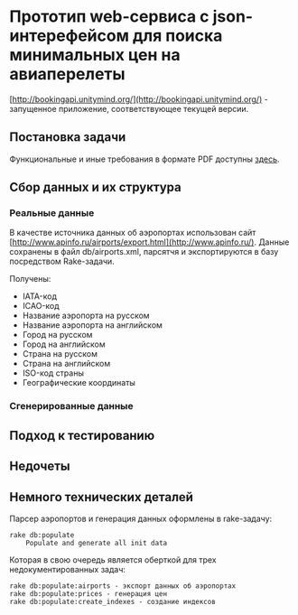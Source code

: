 # Прототип web-сервиса с json-интерефейсом для поиска минимальных цен на авиаперелеты

[http://bookingapi.unitymind.org/](http://bookingapi.unitymind.org/) - запущенное приложение, соответствующее текущей версии.

## Постановка задачи

Функциональные и иные требования в формате PDF доступны [здесь](https://github.com/unitymind/bookingapi/blob/master/doc/aviasales-test.pdf?raw=true).

## Сбор данных и их структура


### Реальные данные
В качестве источника данных об аэропортах использован сайт [http://www.apinfo.ru/airports/export.html](http://www.apinfo.ru/).
Данные сохранены в файл db/airports.xml, парсятчя и экспортируются в базу посредством Rake-задачи.

Получены:

* IATA-код
* ICAO-код
* Название аэропорта на русском
* Название аэропорта на английском
* Город на русском
* Город на английском
* Страна на русском
* Страна на английском
* ISO-код страны
* Географические координаты

### Сгенерированные данные

## Подход к тестированию

## Недочеты

## Немного технических деталей

Парсер аэропортов и генерация данных оформлены в rake-задачу:

	rake db:populate
        Populate and generate all init data

Которая в свою очередь является оберткой для трех недокументированных задач:

    rake db:populate:airports - экспорт данных об аэропортах
    rake db:populate:prices - генерация цен
    rake db:populate:create_indexes - создание индексов